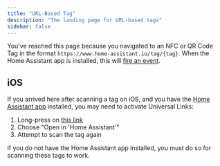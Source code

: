 ```yaml
---
title: "URL-Based Tag"
description: "The landing page for URL-based tags"
sidebar: false
---
```


You've reached this page because you navigated to an NFC or QR Code Tag in the format `https://www.home-assistant.io/tag/{tag}`. When the Home Assistant app is installed, this will [fire an event](https://companion.home-assistant.io/docs/integrations/universal-links/).

## iOS

If you arrived here after scanning a tag on iOS, and you have the [Home Assistant app](https://companion.home-assistant.io) installed, you may need to activate Universal Links:

1. Long-press on [this link](https://www.home-assistant.io/tag/example_from_documentation)
2. Choose "Open in 'Home Assistant'"
3. Attempt to scan the tag again

If you do not have the Home Assistant app installed, you must do so for scanning these tags to work.
